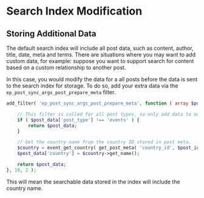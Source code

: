 # Search Index Modification

## Storing Additional Data

The default search index will include all post data, such as content, author, title, date, meta and terms. There are situations where you may want to add custom data, for example: suppose you want to support search for content based on a custom relationship to another post.

In this case, you would modify the data for a all posts before the data is sent to the search index for storage. To do so, add your extra data via the `ep_post_sync_args_post_prepare_meta` filter.

```php
add_filter( 'ep_post_sync_args_post_prepare_meta', function ( array $post_data, int $post_id ) : array {

	// This filter is called for all post types, so only add data to our "events" post type.
	if ( $post_data['post_type'] !== 'events' ) {
		return $post_data;
	}

	// Get the country name from the country ID stored in post meta.
	$country = event_get_country( get_post_meta( 'country_id', $post_id, true ) );
	$post_data['country'] = $country->get_name();

	return $post_data;
}, 10, 2 );
```

This will mean the searchable data stored in the index will include the country name.
